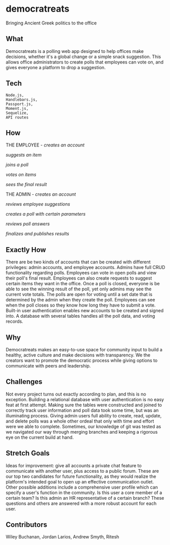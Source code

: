 # democratreats
Bringing Ancient Greek politics to the office

## What

Democratreats is a polling web app designed to help offices make decisions, whether it's a global change or a simple snack suggestion. This allows office administrators to create polls that employees can vote on, and gives everyone a platform to drop a suggestion.

## Tech

```
Node.js,
Handlebars.js,
Passport.js,
Moment.js,
Sequelize,
API routes

```
 
## How

THE EMPLOYEE - 
*creates an account*

*suggests an item*

*joins a poll*

*votes on items*

*sees the final result*

THE ADMIN - 
*creates an account*

*reviews employee suggestions*

*creates a poll with certain parameters*

*reviews poll answers*

*finalizes and publishes results*

## Exactly How

There are be two kinds of accounts that can be created with different privileges: admin accounts, and employee accounts. Admins have full CRUD functionality regarding polls. Employees can vote in open polls and view their poll's final result. Employees can also create requests to suggest certain items they want in the office. Once a poll is closed, everyone is be able to see the winning result of the poll, yet only admins may see the current vote totals. The polls are open for voting until a set date that is determined by the admin when they create the poll. Employees can see when the poll closes so they know how long they have to submit a vote. Built-in user authentication enables new accounts to be created and signed into. A database with several tables handles all the poll data, and voting records.

## Why

Democratreats makes an easy-to-use space for community input to build a healthy, active culture and make decisions with transparency. We the creators want to promote the democratic process while giving options to communicate with peers and leadership.

## Challenges

Not every project turns out exactly according to plan, and this is no exception. Building a relational database with user authentication is no easy feat at first attempt. Making sure the tables were constructed and joined to correctly track user information and poll data took some time, but was an illuminating process. Giving admin users full ability to create, read, update, and delete polls was a whole other ordeal that only with time and effort were we able to complete. Sometimes, our knowledge of git was tested as we navigated our way through merging branches and keeping a rigorous eye on the current build at hand.

## Stretch Goals

Ideas for improvement: give all accounts a private chat feature to communicate with another user, plus access to a public forum. These are our top two candidates for future functionality, as they would realize the platform's intended goal to open up an effective communication outlet. Other possible additions include a comprehensive user profile which can specify a user's function in the community. Is this user a core member of a certain team? Is this admin an HR representative of a certain branch? These questions and others are answered with a more robust account for each user.

## Contributors

Wiley Buchanan,
Jordan Larios,
Andrew Smyth,
Ritesh 
